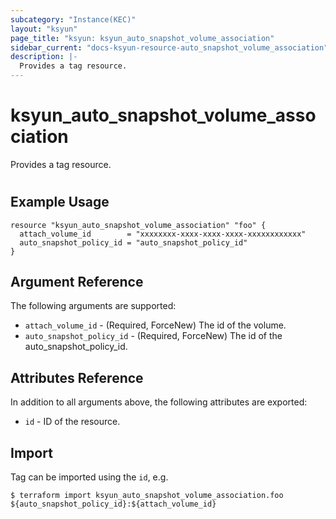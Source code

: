 ```yaml
---
subcategory: "Instance(KEC)"
layout: "ksyun"
page_title: "ksyun: ksyun_auto_snapshot_volume_association"
sidebar_current: "docs-ksyun-resource-auto_snapshot_volume_association"
description: |-
  Provides a tag resource.
---
```


# ksyun_auto_snapshot_volume_association

Provides a tag resource.

#

## Example Usage

```hcl
resource "ksyun_auto_snapshot_volume_association" "foo" {
  attach_volume_id        = "xxxxxxxx-xxxx-xxxx-xxxx-xxxxxxxxxxxx"
  auto_snapshot_policy_id = "auto_snapshot_policy_id"
}
```

## Argument Reference

The following arguments are supported:

* `attach_volume_id` - (Required, ForceNew) The id of the volume.
* `auto_snapshot_policy_id` - (Required, ForceNew) The id of the auto_snapshot_policy_id.

## Attributes Reference

In addition to all arguments above, the following attributes are exported:

* `id` - ID of the resource.



## Import

Tag can be imported using the `id`, e.g.

```
$ terraform import ksyun_auto_snapshot_volume_association.foo ${auto_snapshot_policy_id}:${attach_volume_id}
```

